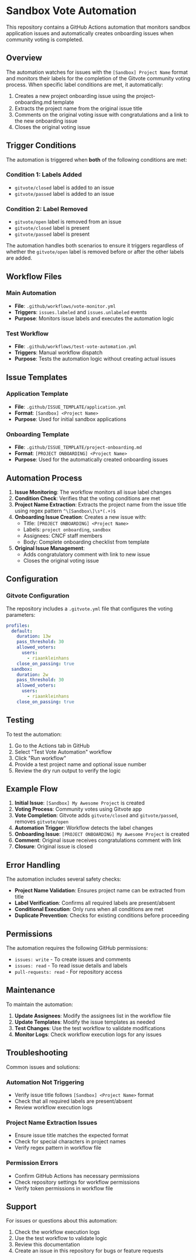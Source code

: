 # Sandbox Vote Automation

This repository contains a GitHub Actions automation that monitors sandbox application issues and automatically creates onboarding issues when community voting is completed.

## Overview

The automation watches for issues with the `[Sandbox] Project Name` format and monitors their labels for the completion of the Gitvote community voting process. When specific label conditions are met, it automatically:

1. Creates a new project onboarding issue using the project-onboarding.md template
2. Extracts the project name from the original issue title
3. Comments on the original voting issue with congratulations and a link to the new onboarding issue
4. Closes the original voting issue

## Trigger Conditions

The automation is triggered when **both** of the following conditions are met:

### Condition 1: Labels Added
- `gitvote/closed` label is added to an issue
- `gitvote/passed` label is added to an issue

### Condition 2: Label Removed
- `gitvote/open` label is removed from an issue
- `gitvote/closed` label is present
- `gitvote/passed` label is present

The automation handles both scenarios to ensure it triggers regardless of whether the `gitvote/open` label is removed before or after the other labels are added.

## Workflow Files

### Main Automation
- **File**: `.github/workflows/vote-monitor.yml`
- **Triggers**: `issues.labeled` and `issues.unlabeled` events
- **Purpose**: Monitors issue labels and executes the automation logic

### Test Workflow
- **File**: `.github/workflows/test-vote-automation.yml`
- **Triggers**: Manual workflow dispatch
- **Purpose**: Tests the automation logic without creating actual issues

## Issue Templates

### Application Template
- **File**: `.github/ISSUE_TEMPLATE/application.yml`
- **Format**: `[Sandbox] <Project Name>`
- **Purpose**: Used for initial sandbox applications

### Onboarding Template
- **File**: `.github/ISSUE_TEMPLATE/project-onboarding.md`
- **Format**: `[PROJECT ONBOARDING] <Project Name>`
- **Purpose**: Used for the automatically created onboarding issues

## Automation Process

1. **Issue Monitoring**: The workflow monitors all issue label changes
2. **Condition Check**: Verifies that the voting conditions are met
3. **Project Name Extraction**: Extracts the project name from the issue title using regex pattern `^\[Sandbox\]\s*(.+)$`
4. **Onboarding Issue Creation**: Creates a new issue with:
   - Title: `[PROJECT ONBOARDING] <Project Name>`
   - Labels: `project onboarding`, `sandbox`
   - Assignees: CNCF staff members
   - Body: Complete onboarding checklist from template
5. **Original Issue Management**: 
   - Adds congratulatory comment with link to new issue
   - Closes the original voting issue

## Configuration

### Gitvote Configuration
The repository includes a `.gitvote.yml` file that configures the voting parameters:

```yaml
profiles:
  default:
    duration: 13w
    pass_threshold: 30
    allowed_voters:
      users:
        - riaankleinhans
    close_on_passing: true
  sandbox:
    duration: 2w
    pass_threshold: 30
    allowed_voters:
      users:
        - riaankleinhans
    close_on_passing: true
```

## Testing

To test the automation:

1. Go to the Actions tab in GitHub
2. Select "Test Vote Automation" workflow
3. Click "Run workflow"
4. Provide a test project name and optional issue number
5. Review the dry run output to verify the logic

## Example Flow

1. **Initial Issue**: `[Sandbox] My Awesome Project` is created
2. **Voting Process**: Community votes using Gitvote app
3. **Vote Completion**: Gitvote adds `gitvote/closed` and `gitvote/passed`, removes `gitvote/open`
4. **Automation Trigger**: Workflow detects the label changes
5. **Onboarding Issue**: `[PROJECT ONBOARDING] My Awesome Project` is created
6. **Comment**: Original issue receives congratulations comment with link
7. **Closure**: Original issue is closed

## Error Handling

The automation includes several safety checks:

- **Project Name Validation**: Ensures project name can be extracted from title
- **Label Verification**: Confirms all required labels are present/absent
- **Conditional Execution**: Only runs when all conditions are met
- **Duplicate Prevention**: Checks for existing conditions before proceeding

## Permissions

The automation requires the following GitHub permissions:
- `issues: write` - To create issues and comments
- `issues: read` - To read issue details and labels
- `pull-requests: read` - For repository access

## Maintenance

To maintain the automation:

1. **Update Assignees**: Modify the assignees list in the workflow file
2. **Update Templates**: Modify the issue templates as needed
3. **Test Changes**: Use the test workflow to validate modifications
4. **Monitor Logs**: Check workflow execution logs for any issues

## Troubleshooting

Common issues and solutions:

### Automation Not Triggering
- Verify issue title follows `[Sandbox] <Project Name>` format
- Check that all required labels are present/absent
- Review workflow execution logs

### Project Name Extraction Issues
- Ensure issue title matches the expected format
- Check for special characters in project names
- Verify regex pattern in workflow file

### Permission Errors
- Confirm GitHub Actions has necessary permissions
- Check repository settings for workflow permissions
- Verify token permissions in workflow file

## Support

For issues or questions about this automation:

1. Check the workflow execution logs
2. Use the test workflow to validate logic
3. Review this documentation
4. Create an issue in this repository for bugs or feature requests
